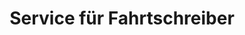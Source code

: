 ---
title: "Service für Fahrtschreiber"
url: /nuthetal/service-fuer-fahrtschreiber/
shop: Autowerkstatt
---